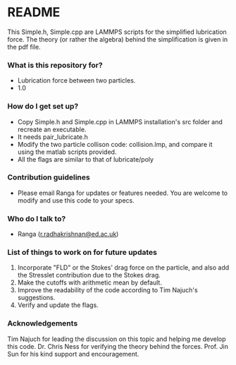# README #
This Simple.h, Simple.cpp are LAMMPS scripts for the simplified lubrication force. The theory (or rather the algebra) behind the simplification is given in the pdf file.

### What is this repository for? ###

* Lubrication force between two particles.
* 1.0

### How do I get set up? ###

* Copy Simple.h and Simple.cpp in LAMMPS installation's src folder and recreate an executable.
* It needs pair_lubricate.h
* Modify the two particle collison code: collision.lmp, and compare it using the matlab scripts provided.
* All the flags are similar to that of lubricate/poly

### Contribution guidelines ###

* Please email Ranga for updates or features needed. You are welcome to modify and use this code to your specs.

### Who do I talk to? ###

* Ranga (r.radhakrishnan@ed.ac.uk)


### List of things to work on for future updates ###

1. Incorporate "FLD" or the Stokes' drag force on the particle, and also add the Stresslet contribution due to the Stokes drag.
2. Make the cutoffs with arithmetic mean by default.
3. Improve the readability of the code according to Tim Najuch's suggestions.
4. Verify and update the flags.

### Acknowledgements ###
Tim Najuch for leading the discussion on this topic and helping me develop this code.
Dr. Chris Ness for verifying the theory behind the forces.
Prof. Jin Sun for his kind support and encouragement.